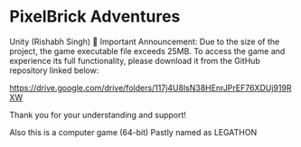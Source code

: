 # PixelBrick Adventures
Unity (Rishabh Singh)
📢 Important Announcement: Due to the size of the project, the game executable file exceeds 25MB. To access the game and experience its full functionality, please download it from the GitHub repository linked below:

https://drive.google.com/drive/folders/117j4U8lsN38HEnrJPrEF76XDUj919RXW

Thank you for your understanding and support!

Also this is a computer game (64-bit) 
Pastly named as LEGATHON 
